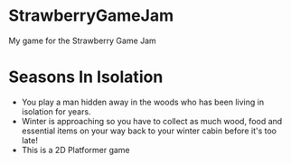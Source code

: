 # StrawberryGameJam
My game for the Strawberry Game Jam
# Seasons In Isolation
- You play a man hidden away in the woods who has been living in isolation for years.
- Winter is approaching so you have to collect as much wood, food and essential items on your way back to your winter cabin before it's too late!
- This is a 2D Platformer game
